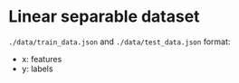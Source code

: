 # Linear separable dataset
`./data/train_data.json` and `./data/test_data.json`
format:
  - x: features
  - y: labels

